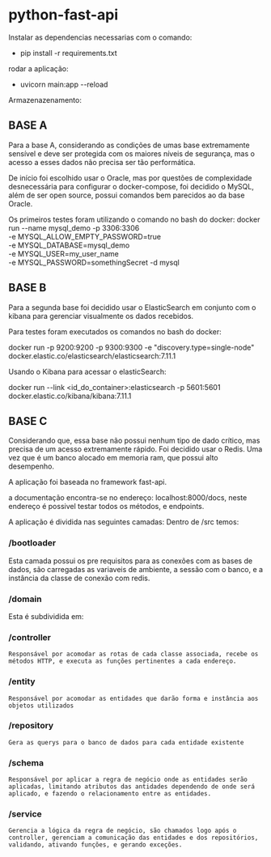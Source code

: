 # python-fast-api

Instalar as dependencias necessarias com o comando:

- pip install -r requirements.txt

rodar a aplicação:

- uvicorn main:app --reload

Armazenazenamento:
## BASE A ##

Para a base A, considerando as condições de umas base extremamente sensível e deve ser protegida com os maiores níveis de segurança, mas o acesso a esses dados não precisa ser tão performática.

De início foi escolhido usar o Oracle, mas por questões de complexidade desnecessária para configurar o docker-compose, foi decidido o MySQL, além de ser open source, possui comandos bem parecidos ao da base Oracle.

Os primeiros testes foram utilizando o comando no bash do docker:
    docker run --name mysql_demo -p 3306:3306 \
    -e MYSQL_ALLOW_EMPTY_PASSWORD=true \
    -e MYSQL_DATABASE=mysql_demo \
    -e MYSQL_USER=my_user_name \
    -e MYSQL_PASSWORD=somethingSecret
    -d mysql


## BASE B ##
Para a segunda base foi decidido usar o ElasticSearch em conjunto com o kibana para gerenciar visualmente os dados recebidos.

Para testes foram executados os comandos no bash do docker:

docker run -p 9200:9200 -p 9300:9300 -e "discovery.type=single-node" docker.elastic.co/elasticsearch/elasticsearch:7.11.1


Usando o Kibana para acessar o elasticSearch:

docker run --link <id_do_container>:elasticsearch -p 5601:5601 docker.elastic.co/kibana/kibana:7.11.1

## BASE C ##

Considerando que, essa base não possui nenhum tipo de dado crítico, mas precisa de um acesso extremamente rápido.
Foi decidido usar o Redis. Uma vez que é um banco alocado em memoria ram, que possui alto desempenho.

A aplicação foi baseada no framework fast-api.

a documentação encontra-se no endereço: localhost:8000/docs, neste endereço é possivel testar todos os métodos, e endpoints.

A aplicação é dividida nas seguintes camadas:
Dentro de /src temos:
 ### /bootloader ###

 Esta camada possui os pre requisitos para as conexões com as bases de dados, são carregadas as variaveis de ambiente, a sessão com o banco, e a instância da classe de conexão com redis.

 ### /domain ###

 Esta é subdividida em:

  ### /controller ###
    Responsável por acomodar as rotas de cada classe associada, recebe os métodos HTTP, e executa as funções pertinentes a cada endereço.

  ### /entity ###

    Responsável por acomodar as entidades que darão forma e instância aos objetos utilizados

  ### /repository ###

    Gera as querys para o banco de dados para cada entidade existente

  ### /schema ###

    Responsável por aplicar a regra de negócio onde as entidades serão aplicadas, limitando atributos das antidades dependendo de onde será aplicado, e fazendo o relacionamento entre as entidades.

  ### /service ###

    Gerencia a lógica da regra de negócio, são chamados logo após o controller, gerenciam a comunicação das entidades e dos repositórios,
    validando, ativando funções, e gerando exceções.


